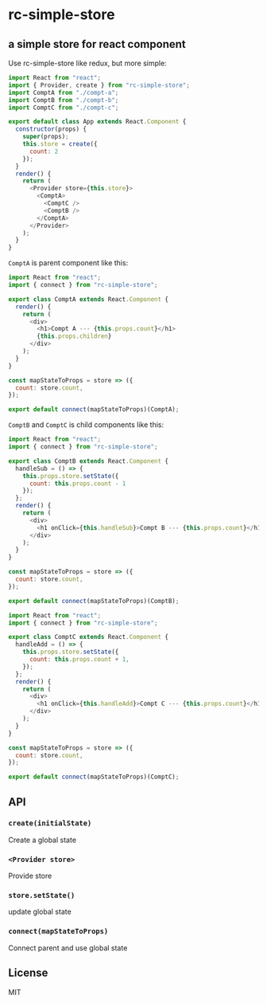 # rc-simple-store

## a simple store for react component

Use rc-simple-store like redux, but more simple:

```javascript
import React from "react";
import { Provider, create } from "rc-simple-store";
import ComptA from "./compt-a";
import ComptB from "./compt-b";
import ComptC from "./compt-c";

export default class App extends React.Component {
  constructor(props) {
    super(props);
    this.store = create({
      count: 2
    });
  }
  render() {
    return (
      <Provider store={this.store}>
        <ComptA>
          <ComptC />
          <ComptB />
        </ComptA>
      </Provider>
    );
  }
}
```

`ComptA` is parent component like this:

```javascript
import React from "react";
import { connect } from "rc-simple-store";

export class ComptA extends React.Component {
  render() {
    return (
      <div>
        <h1>Compt A --- {this.props.count}</h1>
        {this.props.children}
      </div>
    );
  }
}

const mapStateToProps = store => ({
  count: store.count,
});

export default connect(mapStateToProps)(ComptA);
```

`ComptB` and `ComptC` is child components like this:

```javascript
import React from "react";
import { connect } from "rc-simple-store";

export class ComptB extends React.Component {
  handleSub = () => {
    this.props.store.setState({
      count: this.props.count - 1
    });
  };
  render() {
    return (
      <div>
        <h1 onClick={this.handleSub}>Compt B --- {this.props.count}</h1>
      </div>
    );
  }
}

const mapStateToProps = store => ({
  count: store.count,
});

export default connect(mapStateToProps)(ComptB);
```

```javascript
import React from "react";
import { connect } from "rc-simple-store";

export class ComptC extends React.Component {
  handleAdd = () => {
    this.props.store.setState({
      count: this.props.count + 1,
    });
  };
  render() {
    return (
      <div>
        <h1 onClick={this.handleAdd}>Compt C --- {this.props.count}</h1>
      </div>
    );
  }
}

const mapStateToProps = store => ({
  count: store.count,
});

export default connect(mapStateToProps)(ComptC);
```

## API

### `create(initialState)`

Create a global state

### `<Provider store>`

Provide store

### `store.setState()`

update global state

### `connect(mapStateToProps)`

Connect parent and use global state

## License

MIT